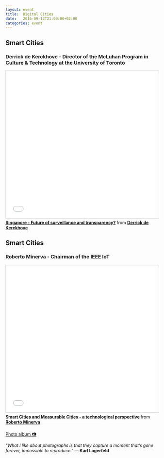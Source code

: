 ```yaml
---
layout: event
title:  Digital Cities
date:   2016-09-12T21:00:00+02:00
categories: event
---
```


## Smart Cities
### Derrick de Kerckhove - Director of the McLuhan Program in Culture & Technology at the University of Toronto

<iframe src="//www.slideshare.net/slideshow/embed_code/key/tPG87HfRXNUYQU" width="595" height="485" frameborder="0" marginwidth="0" marginheight="0" scrolling="no" style="border:1px solid #CCC; border-width:1px; margin-bottom:5px; max-width: 100%;" allowfullscreen> </iframe> <div style="margin-bottom:5px"> <strong> <a href="//www.slideshare.net/speckandtech/singapore-future-of-surveillance-and-transparency" title="Singapore - Future of surveillance and transparency?" target="_blank">Singapore - Future of surveillance and transparency?</a> </strong> from <strong><a target="_blank" href="//www.linkedin.com/in/derrick-de-kerckhove-9428/">Derrick de Kerckhove</a></strong> </div>

## Smart Cities
### Roberto Minerva - Chairman of the IEEE IoT

<iframe src="//www.slideshare.net/slideshow/embed_code/key/wOGtuzM53OJcyC" width="595" height="485" frameborder="0" marginwidth="0" marginheight="0" scrolling="no" style="border:1px solid #CCC; border-width:1px; margin-bottom:5px; max-width: 100%;" allowfullscreen> </iframe> <div style="margin-bottom:5px"> <strong> <a href="//www.slideshare.net/speckandtech/smart-cities-and-measurable-cities-a-technological-perspective" title="Smart Cities and Measurable Cities - a technological perspective" target="_blank">Smart Cities and Measurable Cities - a technological perspective</a> </strong> from <strong><a target="_blank" href="https://www.linkedin.com/in/robertominerva/">Roberto Minerva</a></strong> </div>
<br>
<section class ="center">
<a id="fb_photo_album" class="btn-facebook" target="_blank" href="//www.facebook.com/media/set/?set=a.550957268435566.1073741832.476076519256975&type=1&l=2c7916d62c">Photo album &#128247;</a>

*"What I like about photographs is that they capture a moment that’s gone forever, impossible to reproduce."*
**― Karl Lagerfeld**
</section>
